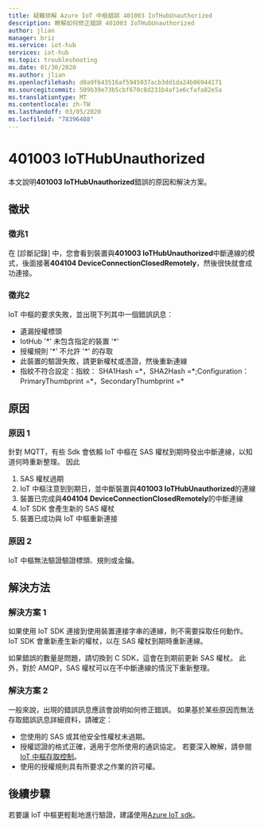 ```yaml
---
title: 疑難排解 Azure IoT 中樞錯誤 401003 IoTHubUnauthorized
description: 瞭解如何修正錯誤 401003 IoTHubUnauthorized
author: jlian
manager: briz
ms.service: iot-hub
services: iot-hub
ms.topic: troubleshooting
ms.date: 01/30/2020
ms.author: jlian
ms.openlocfilehash: d0a9f643516af5945037acb3dd1da24b06944171
ms.sourcegitcommit: 509b39e73b5cbf670c8d231b4af1e6cfafa82e5a
ms.translationtype: MT
ms.contentlocale: zh-TW
ms.lasthandoff: 03/05/2020
ms.locfileid: "78396488"
---
```

# <a name="401003-iothubunauthorized"></a>401003 IoTHubUnauthorized

本文說明**401003 IoTHubUnauthorized**錯誤的原因和解決方案。

## <a name="symptoms"></a>徵狀

### <a name="symptom-1"></a>徵兆1

在 [診斷記錄] 中，您會看到裝置與**401003 IoTHubUnauthorized**中斷連線的模式，後面接著**404104 DeviceConnectionClosedRemotely**，然後很快就會成功連接。

### <a name="symptom-2"></a>徵兆2

IoT 中樞的要求失敗，並出現下列其中一個錯誤訊息：

* 遺漏授權標頭
* IotHub '\*' 未包含指定的裝置 '\*'
* 授權規則 '\*' 不允許 '\*' 的存取
* 此裝置的驗證失敗，請更新權杖或憑證，然後重新連線
* 指紋不符合設定：指紋： SHA1Hash =\*，SHA2Hash =\*;Configuration： PrimaryThumbprint =\*，SecondaryThumbprint =\*

## <a name="cause"></a>原因

### <a name="cause-1"></a>原因 1

針對 MQTT，有些 Sdk 會依賴 IoT 中樞在 SAS 權杖到期時發出中斷連線，以知道何時重新整理。 因此 

1. SAS 權杖過期
1. IoT 中樞注意到到期日，並中斷裝置與**401003 IoTHubUnauthorized**的連線
1. 裝置已完成與**404104 DeviceConnectionClosedRemotely**的中斷連線
1. IoT SDK 會產生新的 SAS 權杖
1. 裝置已成功與 IoT 中樞重新連接

### <a name="cause-2"></a>原因 2

IoT 中樞無法驗證驗證標頭、規則或金鑰。

## <a name="solution"></a>解決方法

### <a name="solution-1"></a>解決方案 1

如果使用 IoT SDK 連接到使用裝置連接字串的連線，則不需要採取任何動作。 IoT SDK 會重新產生新的權杖，以在 SAS 權杖到期時重新連線。 

如果錯誤的數量是問題，請切換到 C SDK，這會在到期前更新 SAS 權杖。 此外，對於 AMQP，SAS 權杖可以在不中斷連線的情況下重新整理。

### <a name="solution-2"></a>解決方案 2

一般來說，出現的錯誤訊息應該會說明如何修正錯誤。 如果基於某些原因而無法存取錯誤訊息詳細資料，請確定：

- 您使用的 SAS 或其他安全性權杖未過期。 
- 授權認證的格式正確，適用于您所使用的通訊協定。 若要深入瞭解，請參閱[IoT 中樞存取控制](iot-hub-devguide-security.md)。
- 使用的授權規則具有所要求之作業的許可權。

## <a name="next-steps"></a>後續步驟

若要讓 IoT 中樞更輕鬆地進行驗證，建議使用[Azure IoT sdk](iot-hub-devguide-sdks.md)。